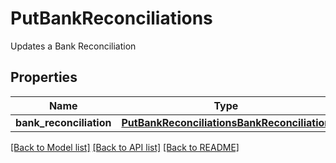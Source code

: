 # PutBankReconciliations

Updates a Bank Reconciliation
## Properties
Name | Type | Description | Notes
------------ | ------------- | ------------- | -------------
**bank_reconciliation** | [**PutBankReconciliationsBankReconciliation**](PutBankReconciliationsBankReconciliation.md) |  | 

[[Back to Model list]](../README.md#documentation-for-models) [[Back to API list]](../README.md#documentation-for-api-endpoints) [[Back to README]](../README.md)


